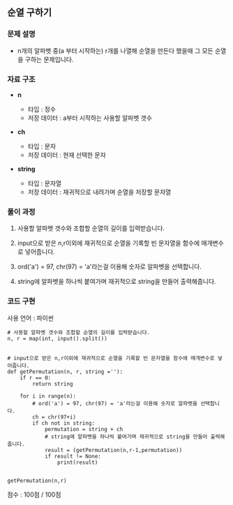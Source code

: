 ## 순열 구하기 


### 문제 설명

- n개의 알파벳 중(a 부터 시작하는) r개를 나열해 순열을 만든다 했을때 그 모든 순열을 구하는 문제입니다.<br>

### 자료 구조

- **n**
    - 타입 : 정수 
    - 저장 데이터 : a부터 시작하는 사용할 알파벳 갯수<br>


- **ch**
    - 타입 : 문자
    - 저장 데이터 : 현재 선택한 문자<br>

- **string**
    - 타입 : 문자열 
    - 저장 데이터 : 재귀적으로 내려가며 순열을 저장할 문자열<br>



### 풀이 과정

1. 사용할 알파벳 갯수와 조합할 순열의 길이를 입력받습니다.

2. input으로 받은 n,r이외에 재귀적으로 순열을 기록할 빈 문자열을 함수에 매개변수로 넣어줍니다.

3. ord('a') = 97, chr(97) = 'a'라는걸 이용해 숫자로 알파벳을 선택합니다.

4. string에 알파벳을 하나씩 붙여가며 재귀적으로 string을 만들어 출력해줍니다.

### 코드 구현
사용 언어 : 파이썬 <br>

```
# 사용할 알파벳 갯수와 조합할 순열의 길이를 입력받습니다.
n, r = map(int, input().split())


# input으로 받은 n,r이외에 재귀적으로 순열을 기록할 빈 문자열을 함수에 매개변수로 넣어줍니다.
def getPermutation(n, r, string =''):
    if r == 0:
        return string
    
    for i in range(n):
        # ord('a') = 97, chr(97) = 'a'라는걸 이용해 숫자로 알파벳을 선택합니다.
        ch = chr(97+i)
        if ch not in string:
            permutation = string + ch
            # string에 알파벳을 하나씩 붙여가며 재귀적으로 string을 만들어 출력해줍니다.
            result = (getPermutation(n,r-1,permutation))
            if result != None:
                print(result)
                

getPermutation(n,r)
```



점수 : 100점 / 100점<br>

